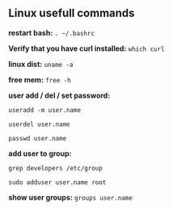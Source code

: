 ## Linux usefull commands

**restart bash:**
```. ~/.bashrc```

**Verify that you have curl installed:**
```which curl```


**linux dist:**
```uname -a```

**free mem:**
```free -h```

**user add / del / set password:**
```
useradd -m user.name
```
```
userdel user.name
```
```
passwd user.name
```

**add user to group:**
```
grep developers /etc/group
```
```
sudo adduser user.name root
```

**show user groups:**
```groups user.name```

